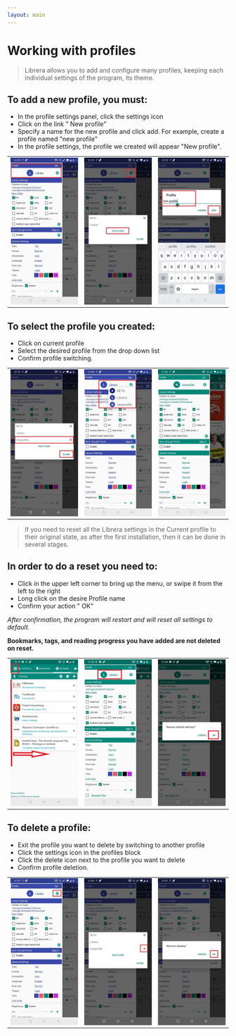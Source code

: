 ```yaml
---
layout: main
---
```


# Working with profiles

> Librera allows you to add and configure many profiles, keeping each individual settings of the program, its theme.


## To add a new profile, you must:

* In the profile settings panel, click the settings icon
* Click on the link " New profile"
* Specify a name for the new profile and click add. For example, create a profile named "new profile"
* In the profile settings, the profile we created will appear "New profile".

||||
|-|-|-|
|![](1.jpg)|![](2.jpg)|![](3.jpg)|


## To select the profile you created:

* Click on current profile
* Select the desired profile from the drop down list
* Confirm profile switching.


||||
|-|-|-|
|![](4.jpg)|![](5.jpg)|![](6.jpg)|



> If you need to reset all the Librera settings in the Current profile to their original state, as after the first installation, then it can be done in several stages.

## In order to do a reset you need to:

 * Click in the upper left corner to bring up the menu, or swipe it from the left to the right
 * Long click on the desire Profile name 
 * Confirm your action " OK"

*After confirmation, the program will restart and will reset all settings to default.*

**Bookmarks, tags, and reading progress you have added are not deleted on reset.**

||||
|-|-|-|
|![](19.jpg)|![](20.jpg)|![](21.jpg)|


## To delete a profile:
* Exit the profile you want to delete by switching to another profile
* Click the settings icon in the profiles block
* Click the delete icon next to the profile you want to delete
* Confirm profile deletion.


||||
|-|-|-|
|![](7.jpg)|![](8.jpg)|![](9.jpg)|







